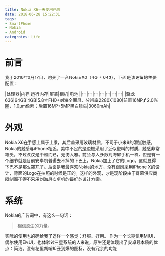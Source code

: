 ```yaml
---
title: Nokia X6十天使用评测
date: 2018-06-28 15:22:31
tags:
- SmartPhone
- Nokia
- Android
categroies: Life
---
```

# 前言
  我于2018年6月17日，购买了一台Nokia X6（4G + 64G），下面是该设备的主要配置：

|处理器|内存|运行内存|屏幕|相机|电池|
|:-:|:-:|:-:|:-:|:-:|:-:|:-:|
|骁龙636|64GB|4GB|5.8寸FHD+刘海全面屏，分辨率2280X1080|前置16MP,***f*** 2.0光圈，1.0μm像素；后置16MP+5MP黑白镜头|3060mAh|

<!--more-->
# 外观
  Nokia X6在手感上属于上乘，其后盖采用玻璃材质，不同于小米8的滑腻触感，Nokia的触感与iPhone相近。美中不足的是边框采用了近似塑料的材质，触感非常难受，不过仅仅是中框而已，无伤大雅。前脸与大多数刘海屏手机一样，但是有一个细节就是目前安卓机普遍去不掉的下巴上，Nokia加上了它的Logo，这就显得下巴不是那么突兀了。后面是我最喜欢Nokia的地方，没有跟风采用iPhone X的设计，背面的Logo在拍照的时候是正的。这样的外观，才是现阶段由于屏幕供应商限制而不得不采用刘海屏安卓机的最好的设计方案。

# 系统
  Nokia的广告词中，有这么一句话：
  > 相信原生的力量。

  实际的使用也的确给我了这样一个感觉：舒服、好用。
  作为一个长期使用MIUI，偶尔使用EMUI，也体验过三星系统的人来说，原生还是体现出了安卓最本质的优点：简洁。没有花里胡哨却丑到爆的图标，没有冗余的功能
